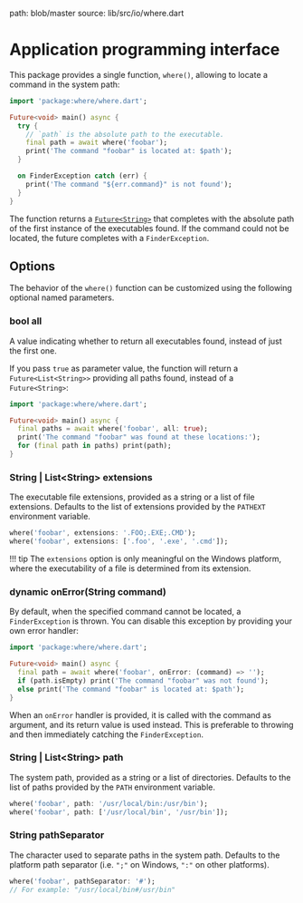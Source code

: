 path: blob/master
source: lib/src/io/where.dart

# Application programming interface
This package provides a single function, `where()`, allowing to locate a command in the system path:

```dart
import 'package:where/where.dart';

Future<void> main() async {
  try {
    // `path` is the absolute path to the executable.
    final path = await where('foobar');
    print('The command "foobar" is located at: $path');
  }

  on FinderException catch (err) {
    print('The command "${err.command}" is not found');
  }
}
```

The function returns a [`Future<String>`](https://api.dartlang.org/stable/dart-async/Future-class.html) that completes with the absolute path of the first instance of the executables found. If the command could not be located, the future completes with a `FinderException`.

## Options
The behavior of the `where()` function can be customized using the following optional named parameters.

### bool **all**
A value indicating whether to return all executables found, instead of just the first one.

If you pass `true` as parameter value, the function will return a `Future<List<String>>` providing all paths found, instead of a `Future<String>`:

```dart
import 'package:where/where.dart';

Future<void> main() async {
  final paths = await where('foobar', all: true);
  print('The command "foobar" was found at these locations:');
  for (final path in paths) print(path);
}
```

### String | List&lt;String&gt; **extensions**
The executable file extensions, provided as a string or a list of file extensions. Defaults to the list of extensions provided by the `PATHEXT` environment variable.

```dart
where('foobar', extensions: '.FOO;.EXE;.CMD');
where('foobar', extensions: ['.foo', '.exe', '.cmd']);
```

!!! tip
    The `extensions` option is only meaningful on the Windows platform,
    where the executability of a file is determined from its extension.

### dynamic **onError**(String command)
By default, when the specified command cannot be located, a `FinderException` is thrown. You can disable this exception by providing your own error handler:

```dart
import 'package:where/where.dart';

Future<void> main() async {
  final path = await where('foobar', onError: (command) => '');
  if (path.isEmpty) print('The command "foobar" was not found');
  else print('The command "foobar" is located at: $path');
}
```

When an `onError` handler is provided, it is called with the command as argument, and its return value is used instead. This is preferable to throwing and then immediately catching the `FinderException`.

### String | List&lt;String&gt; **path**
The system path, provided as a string or a list of directories. Defaults to the list of paths provided by the `PATH` environment variable.

```dart
where('foobar', path: '/usr/local/bin:/usr/bin');
where('foobar', path: ['/usr/local/bin', '/usr/bin']);
```

### String **pathSeparator**
The character used to separate paths in the system path. Defaults to the platform path separator (i.e. `";"` on Windows, `":"` on other platforms).

```dart
where('foobar', pathSeparator: '#');
// For example: "/usr/local/bin#/usr/bin"
```
